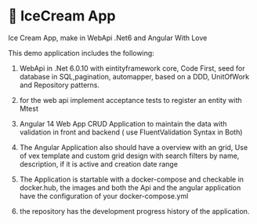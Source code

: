 # :ice_cream: IceCream App
 Ice Cream App, make in WebApi  .Net6 and Angular With Love
 
This demo application includes the following:

1. WebApi in .Net 6.0.10 with eintityframework core, Code First, seed for database in SQL,pagination, automapper, based on a DDD, UnitOfWork and Repository patterns.

2. for the web api implement acceptance tests to register an entity with Mtest

3. Angular 14 Web App CRUD Application to maintain the data with validation in front and backend ( use FluentValidation Syntax in Both) 

4. The Angular Application also should have a overview with an grid, Use of vex template and custom grid design with search filters by name, description, if it is active and creation date range

5. The Application is startable with a docker-compose and checkable in docker.hub, the images and both the Api and the angular application have the configuration of your docker-compose.yml

6. the repository has the development progress history of the application.




